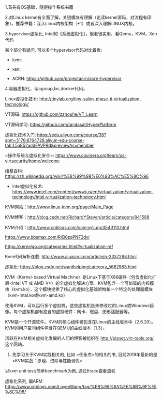1.首先有OS基础，随便操作系统书籍

2.对Linux kernel有全面了解，关键模块有理解（走读kernel源码，对流程有印象）。推荐书籍：深入Linux内核架构（+1）或者深入理解LINUX内核。

3.hypervisor虚拟化, Intel的《系统虚拟化》，很老很实用，看Qemu，KVM，Xen代码

某个部分有疑问, 可以多个hypervisor代码对比着看:

* kvm: 

* xen: 

* ACRN: https://github.com/projectacrn/acrn-hypervisor

4.容器虚拟化，读cgroup,lxc,docker代码。

Linux虚拟化技术: http://tinylab.org/tiny-salon-phase-ii-virtualization-technology/

VT源码: https://github.com/zzhouhe/VT_Learn

VT源码学习: https://github.com/tandasat/HyperPlatform

虚拟化技术入门: https://edu.aliyun.com/course/38?spm=5176.8764728.aliyun-edu-course-tab.1.5a852addFAVPBd&previewAs=member

<操作系统与虚拟化安全>: https://www.coursera.org/learn/os-virtsecurity/home/welcome

维基百科: https://zh.wikipedia.org/wiki/%E8%99%9B%E6%93%AC%E5%8C%96

- Intel虚拟化技术: https://www.intel.com/content/www/us/en/virtualization/virtualization-technology/intel-virtualization-technology.html


KVM网站：http://www.linux-kvm.org/page/Main_Page

KVM博客：http://blog.csdn.net/RichardYSteven/article/category/841588


KVM介绍：http://www.cnblogs.com/sammyliu/p/4543110.html

https://www.bbsmax.com/R/B0zqPN73dv/


https://kernelgo.org/categories.html#virtualization-ref


Kvm代码解析连载: http://www.aiuxian.com/article/p-2337268.html

虚拟化: https://blog.csdn.net/wanthelping/category_5682983.html

KVM（Kernel-based Virtual Machine）是Linux下基于X86硬件（包含虚拟化扩展<Intel VT 或 AMD-V>）的全虚拟化解决方案。KVM包含一个可加载的内核模块（kvm.ko），这个模块提供了核心的虚拟化基础架构和一个特定的处理器模块（kvm-intel.ko或kvm-amd.ko）

使用KVM，可以运行多个虚拟机，这些虚拟机是未修改过的Linux或Windows镜像。每个虚拟机都有独自的虚拟硬件：网卡、磁盘、图形适配器等。

KVM是一个开源软件。KVM的核心组件被包含在Linux的主线版本中（2.6.20）。KVM的用户空间组件包含在QEMU的主线版本（1.3）。

活跃在KVM相关虚拟化发展的人们的博客被组织在 http://planet.virt-tools.org/ 这个网站。

1. 先学习关于KVM实践相关的, 比如 <任永杰>的相关的书, 目前2019年最新的是<KVM实战：原理、进阶与性能调优>



以kvm unit test/简单benchmark为例, 通过ftrace查看流程

虚拟化系列, 偏ARM: https://www.cnblogs.com/LoyenWang/tag/%E8%99%9A%E6%8B%9F%E5%8C%96/